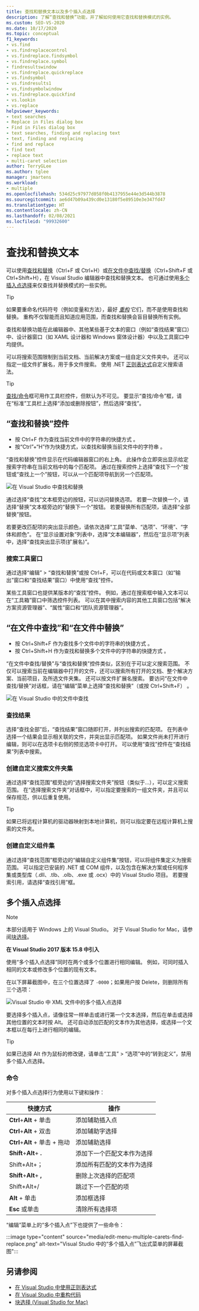 ```yaml
---
title: 查找和替换文本以及多个插入点选择
description: 了解“查找和替换”功能，并了解如何使用它查找和替换模式的实例。
ms.custom: SEO-VS-2020
ms.date: 10/17/2020
ms.topic: conceptual
f1_keywords:
- vs.find
- vs.findreplacecontrol
- vs.findreplace.findsymbol
- vs.findreplace.symbol
- findresultswindow
- vs.findreplace.quickreplace
- vs.findsymbol
- vs.findresults1
- vs,findsymbolwindow
- vs.findreplace.quickfind
- vs.lookin
- vs.replace
helpviewer_keywords:
- text searches
- Replace in Files dialog box
- Find in Files dialog box
- text searches, finding and replacing text
- text, finding and replacing
- find and replace
- find text
- replace text
- multi-caret selection
author: TerryGLee
ms.author: tglee
manager: jmartens
ms.workload:
- multiple
ms.openlocfilehash: 534d25c97977d058f0b4137955e44e3d544b3878
ms.sourcegitcommit: ae6d47b09a439cd0e13180f5e89510e3e347fd47
ms.translationtype: HT
ms.contentlocale: zh-CN
ms.lasthandoff: 02/08/2021
ms.locfileid: "99932600"
---
```

# <a name="find-and-replace-text"></a>查找和替换文本

可以使用[查找和替换](#find-and-replace-control)（Ctrl+F 或 Ctrl+H）或[在文件中查找/替换](#find-in-files-and-replace-in-files)（Ctrl+Shift+F 或 Ctrl+Shift+H），在 Visual Studio 编辑器中查找和替换文本。 也可通过使用[多个插入点选择](#multi-caret-selection)来仅查找并替换模式的一些实例。

> [!TIP]
> 如果要重命名代码符号（例如变量和方法），最好 *[重构](../ide/reference/rename.md)* 它们，而不是使用查找和替换。 重构不仅智能而且知道应用范围，而查找和替换会盲目替换所有实例。

查找和替换功能在此编辑器中、其他某些基于文本的窗口（例如“查找结果”窗口）中、设计器窗口（如 XAML 设计器和 Windows 窗体设计器）中以及工具窗口中均提供。

可以将搜索范围限制到当前文档、当前解决方案或一组自定义文件夹中。 还可以指定一组文件扩展名，用于多文件搜索。 使用 .NET [正则表达式](../ide/using-regular-expressions-in-visual-studio.md)自定义搜索语法。

> [!TIP]
> [查找/命令](../ide/find-command-box.md)框可用作工具栏控件，但默认为不可见。 要显示“查找/命令”框，请在“标准”工具栏上选择“添加或删除按钮”，然后选择“查找”。

## <a name="find-and-replace-control"></a>“查找和替换”控件

- 按 Ctrl+F 作为查找当前文件中的字符串的快捷方式 。
- 按“Ctrl”+“H”作为快捷方式，以查找和替换当前文件中的字符串 。

“查找和替换”控件显示在代码编辑器窗口的右上角。 此操作会立即突出显示给定搜索字符串在当前文档中的每个匹配项。 通过在搜索控件上选择“查找下一个”按钮或“查找上一个”按钮，可以从一个匹配项导航到另一个匹配项。

![在 Visual Studio 中查找和替换](media/find-and-replace-box.png)

通过选择“查找”文本框旁边的按钮，可以访问替换选项。 若要一次替换一个，请选择“替换”文本框旁边的“替换下一个”按钮。 若要替换所有匹配项，请选择“全部替换”按钮。

若要更改匹配项的突出显示颜色，请依次选择“工具”菜单、“选项”、“环境”、“字体和颜色”。 在“显示设置对象”列表中，选择“文本编辑器”，然后在“显示项”列表中，选择“查找突出显示项(扩展名)”。

### <a name="search-tool-windows"></a>搜索工具窗口

通过选择“编辑” > “查找和替换”或按 Ctrl+F，可以在代码或文本窗口（如“输出”窗口和“查找结果”窗口）中使用“查找”控件。

某些工具窗口也提供某版本的“查找”控件。 例如，通过在搜索框中输入文本可以在“工具箱”窗口中筛选控件列表。 可以在其中搜索内容的其他工具窗口包括“解决方案资源管理器”、“属性”窗口和“团队资源管理器”。

## <a name="find-in-files-and-replace-in-files"></a>“在文件中查找”和“在文件中替换”

- 按 Ctrl+Shift+F 作为查找多个文件中的字符串的快捷方式  。
- 按 Ctrl+Shift+H 作为查找和替换多个文件中的字符串的快捷方式  。

“在文件中查找/替换”与“查找和替换”控件类似，区别在于可以定义搜索范围。 不仅可以搜索当前在编辑器中打开的文件，还可以搜索所有打开的文档、整个解决方案、当前项目，及所选文件夹集。 还可以按文件扩展名搜索。 要访问“在文件中查找/替换”对话框，请在“编辑”菜单上选择“查找和替换”（或按 Ctrl+Shift+F）     。

![在 Visual Studio 中的文件中查找](media/find-in-files-box.png)

### <a name="find-results"></a>查找结果

选择“查找全部”后，“查找结果”窗口随即打开，并列出搜索的匹配项。 在列表中选择一个结果会显示相关联的文件，并突出显示匹配项。 如果文件尚未打开进行编辑，则可以在选项卡右侧的预览选项卡中打开。 可以使用“查找”控件在“查找结果”列表中搜索。

### <a name="create-custom-search-folder-sets"></a>创建自定义搜索文件夹集

通过选择“查找范围”框旁边的“选择搜索文件夹”按钮（类似于...），可以定义搜索范围。 在“选择搜索文件夹”对话框中，可以指定要搜索的一组文件夹，并且可以保存规范，供以后重复使用。

> [!TIP]
> 如果已将远程计算机的驱动器映射到本地计算机，则可以指定要在远程计算机上搜索的文件夹。

### <a name="create-custom-component-sets"></a>创建自定义组件集

通过选择“查找范围”框旁边的“编辑自定义组件集”按钮，可以将组件集定义为搜索范围。 可以指定已安装的 .NET 或 COM 组件，以及包含在解决方案或任何程序集或类型库（.dll、.tlb、.olb、.exe 或 .ocx）中的 Visual Studio 项目。 若要搜索引用，请选择“查找引用”框。

## <a name="multi-caret-selection"></a>多个插入点选择

> [!NOTE]
> 本部分适用于 Windows 上的 Visual Studio。 对于 Visual Studio for Mac，请参阅[块选择](/visualstudio/mac/block-selection)。

**在 Visual Studio 2017 版本 15.8 中引入**

使用“多个插入点选择”同时在两个或多个位置进行相同编辑。 例如，可同时插入相同的文本或修改多个位置的现有文本。

在以下屏幕截图中，在三个位置选择了 `-0000`；如果用户按 Delete，则删除所有三个选项：

![Visual Studio 中 XML 文件中的多个插入点选择](media/multi-caret-selection.png)

要选择多个插入点，请像往常一样单击或进行第一个文本选择，然后在单击或选择其他位置的文本时按 Alt。 还可自动添加匹配的文本作为其他选择，或选择一个文本框以在每行上进行相同的编辑。

> [!TIP]
> 如果已选择 Alt 作为鼠标的修改键，请单击“工具” > “选项”中的“转到定义”，禁用多个插入点选择。

### <a name="commands"></a>命令

对多个插入点选择行为使用以下键和操作：

|快捷方式|操作|
|-|-|
|**Ctrl**+**Alt** + 单击|添加辅助插入点|
|**Ctrl**+**Alt** + 双击|添加辅助字选择|
|**Ctrl**+**Alt** + 单击 + 拖动|添加辅助选择|
|**Shift**+**Alt**+ **.**|添加下一个匹配文本作为选择|
|Shift+Alt+；|添加所有匹配的文本作为选择|
|**Shift**+**Alt**+ **,**|删除上次选择的匹配项|
|Shift+Alt+/|跳过下一个匹配的项|
|**Alt** + 单击|添加框选择|
|**Esc** 或单击|清除所有选择项|

“编辑”菜单上的“多个插入点”下也提供了一些命令：

:::image type="content" source="media/edit-menu-multiple-carets-find-replace.png" alt-text="Visual Studio 中的“多个插入点”飞出式菜单的屏幕截图":::

## <a name="see-also"></a>另请参阅

- [在 Visual Studio 中使用正则表达式](../ide/using-regular-expressions-in-visual-studio.md)
- [在 Visual Studio 中重构代码](../ide/refactoring-in-visual-studio.md)
- [块选择 (Visual Studio for Mac)](/visualstudio/mac/block-selection)
